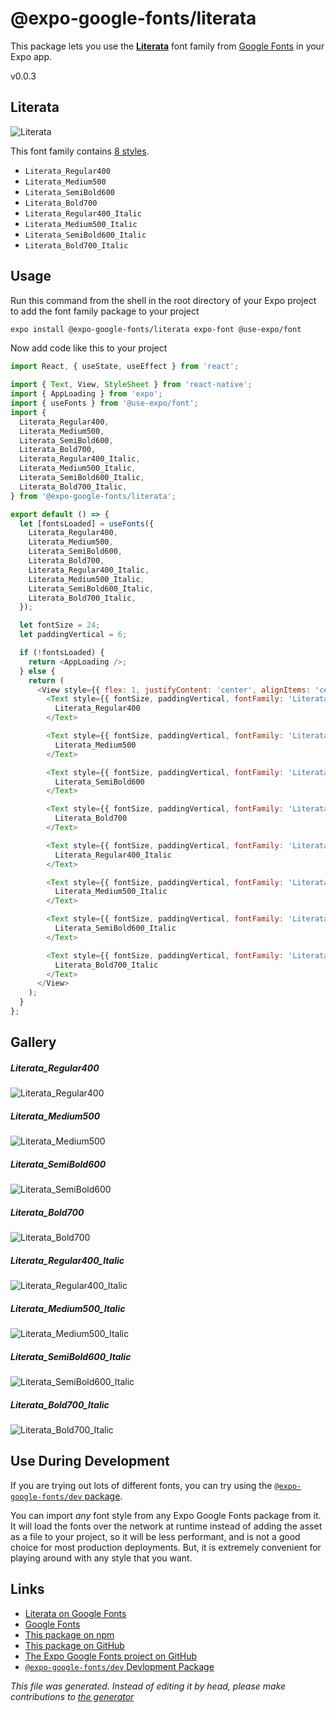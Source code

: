 # @expo-google-fonts/literata

This package lets you use the [**Literata**](https://fonts.google.com/specimen/Literata) font family from [Google Fonts](https://fonts.google.com/) in your Expo app.

v0.0.3

## Literata

![Literata](./font-family.png)

This font family contains [8 styles](#gallery).

- `Literata_Regular400`
- `Literata_Medium500`
- `Literata_SemiBold600`
- `Literata_Bold700`
- `Literata_Regular400_Italic`
- `Literata_Medium500_Italic`
- `Literata_SemiBold600_Italic`
- `Literata_Bold700_Italic`

## Usage

Run this command from the shell in the root directory of your Expo project to add the font family package to your project
```sh
expo install @expo-google-fonts/literata expo-font @use-expo/font
```

Now add code like this to your project
```js
import React, { useState, useEffect } from 'react';

import { Text, View, StyleSheet } from 'react-native';
import { AppLoading } from 'expo';
import { useFonts } from '@use-expo/font';
import {
  Literata_Regular400,
  Literata_Medium500,
  Literata_SemiBold600,
  Literata_Bold700,
  Literata_Regular400_Italic,
  Literata_Medium500_Italic,
  Literata_SemiBold600_Italic,
  Literata_Bold700_Italic,
} from '@expo-google-fonts/literata';

export default () => {
  let [fontsLoaded] = useFonts({
    Literata_Regular400,
    Literata_Medium500,
    Literata_SemiBold600,
    Literata_Bold700,
    Literata_Regular400_Italic,
    Literata_Medium500_Italic,
    Literata_SemiBold600_Italic,
    Literata_Bold700_Italic,
  });

  let fontSize = 24;
  let paddingVertical = 6;

  if (!fontsLoaded) {
    return <AppLoading />;
  } else {
    return (
      <View style={{ flex: 1, justifyContent: 'center', alignItems: 'center' }}>
        <Text style={{ fontSize, paddingVertical, fontFamily: 'Literata_Regular400' }}>
          Literata_Regular400
        </Text>

        <Text style={{ fontSize, paddingVertical, fontFamily: 'Literata_Medium500' }}>
          Literata_Medium500
        </Text>

        <Text style={{ fontSize, paddingVertical, fontFamily: 'Literata_SemiBold600' }}>
          Literata_SemiBold600
        </Text>

        <Text style={{ fontSize, paddingVertical, fontFamily: 'Literata_Bold700' }}>
          Literata_Bold700
        </Text>

        <Text style={{ fontSize, paddingVertical, fontFamily: 'Literata_Regular400_Italic' }}>
          Literata_Regular400_Italic
        </Text>

        <Text style={{ fontSize, paddingVertical, fontFamily: 'Literata_Medium500_Italic' }}>
          Literata_Medium500_Italic
        </Text>

        <Text style={{ fontSize, paddingVertical, fontFamily: 'Literata_SemiBold600_Italic' }}>
          Literata_SemiBold600_Italic
        </Text>

        <Text style={{ fontSize, paddingVertical, fontFamily: 'Literata_Bold700_Italic' }}>
          Literata_Bold700_Italic
        </Text>
      </View>
    );
  }
};

```

## Gallery

##### Literata_Regular400
![Literata_Regular400](./f994a4c14415cfac63df0a88d12df379634376d190047a3aac8c1ccac859181b.ttf.png)

##### Literata_Medium500
![Literata_Medium500](./1011ff34c164167eb8c8e3cca7b775188431d8992affa5794a30375c51b6d938.ttf.png)

##### Literata_SemiBold600
![Literata_SemiBold600](./497b001be8a26d6015abe84fe17796af4a7dc95f03ad846ec89f4a5555f9f588.ttf.png)

##### Literata_Bold700
![Literata_Bold700](./438f5478b62d5696ec3eb207a5421131200429183907d6e3b4beb353b7169c6c.ttf.png)

##### Literata_Regular400_Italic
![Literata_Regular400_Italic](./fbac7c28db9313dc90a0f798d878fbe937ab215b86a35aef428cbba8f8fa8594.ttf.png)

##### Literata_Medium500_Italic
![Literata_Medium500_Italic](./4842145089ec9a11f9e11c7ebcfba39e857c3b88315313402619eb2a34bda353.ttf.png)

##### Literata_SemiBold600_Italic
![Literata_SemiBold600_Italic](./49a0d45ea7e35b031a48ab51d25b49734acf802145bcb84f0870c6629241d148.ttf.png)

##### Literata_Bold700_Italic
![Literata_Bold700_Italic](./b5feaa5aa4ea544737c3a07671e847a9c6664d791d284ccd3866fe24d45f2927.ttf.png)


## Use During Development

If you are trying out lots of different fonts, you can try using the [`@expo-google-fonts/dev` package](https://www.npmjs.com/package/@expo-google-fonts/dev).

You can import *any* font style from any Expo Google Fonts package from it. It will load the fonts
over the network at runtime instead of adding the asset as a file to your project, so it will be 
less performant, and is not a good choice for most production deployments. But, it is extremely convenient
for playing around with any style that you want.

## Links

- [Literata on Google Fonts](https://fonts.google.com/specimen/Literata)
- [Google Fonts](https://fonts.google.com/)
- [This package on npm](https://www.npmjs.com/package/@expo-google-fonts/literata)
- [This package on GitHub](https://github.com/expo/google-fonts/tree/master/font-packages/literata)
- [The Expo Google Fonts project on GitHub](https://github.com/expo/google-fonts)
- [`@expo-google-fonts/dev` Devlopment Package](https://github.com/expo/google-fonts/tree/master/font-packages/dev)


*This file was generated. Instead of editing it by head, please make contributions to [the generator](https://github.com/expo/google-fonts/tree/master/packages/generator)*
